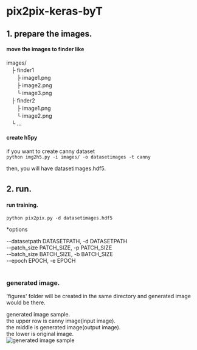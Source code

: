# pix2pix-keras-byT 


## 1. prepare the images.

#### move the images to finder like  

images/  
　├  finder1  
　　├  image1.png  
　　├  image2.png  
　　└  image3.png  
　├  finder2  
　　├  image1.png  
　　└ image2.png  
　└ ...  

#### create h5py
if you want to create canny dataset  
`python img2h5.py -i images/ -o datasetimages -t canny`

then, you will have datasetimages.hdf5.


## 2. run.　　

#### run training.  
  
`python pix2pix.py -d datasetimages.hdf5`  

*options

  --datasetpath DATASETPATH, -d DATASETPATH  
  --patch_size PATCH_SIZE, -p PATCH_SIZE  
  --batch_size BATCH_SIZE, -b BATCH_SIZE  
  --epoch EPOCH, -e EPOCH  
  
### generated image.  
'figures' folder will be created in the same directory and generated image would be there.  

generated image sample.  
the upper row is canny image(input image).  
the middle is generated image(output image).  
the lower is original image.  
![generated image sample](http://toxweblog.toxbe.com/wp-content/uploads/2017/12/ss-2017-12-24-12.58.42.png "sample")



